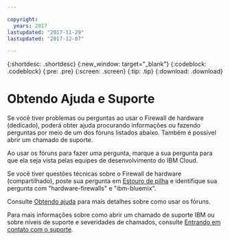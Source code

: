 ```yaml
---

copyright:
  years: 2017
lastupdated: "2017-11-29"
lastupdated: "2017-12-07"

---
```


{:shortdesc: .shortdesc}
{:new_window: target="_blank"}
{:codeblock: .codeblock}
{:pre: .pre}
{:screen: .screen}
{:tip: .tip}
{:download: .download}

# Obtendo Ajuda e Suporte

Se você tiver problemas ou perguntas ao usar o Firewall de hardware (dedicado),
poderá obter ajuda procurando informações ou fazendo perguntas por
meio de um dos fóruns listados abaixo. Também
é possível abrir um chamado de suporte.

Ao usar os fóruns para fazer uma pergunta, marque a sua pergunta para que ela seja vista pelas equipes de desenvolvimento do IBM Cloud.

Se você tiver questões técnicas sobre o Firewall de hardware (compartilhado), poste sua pergunta em
[Estouro de
pilha](https://stackoverflow.com/search?q=hardware-firewalls+ibm-bluemix) e identifique sua pergunta com "hardware-firewalls" e "ibm-bluemix".

Consulte [Obtendo ajuda](https://console.bluemix.net/docs/support/index.html#getting-help) para mais detalhes sobre como usar os fóruns.

Para mais informações sobre como abrir um chamado de suporte IBM ou sobre níveis de suporte e severidades de chamados, consulte [Entrando em contato com o suporte](https://console.bluemix.net/docs/support/index.html#contacting-support).

